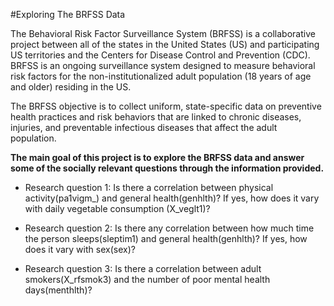 #Exploring The BRFSS Data

The Behavioral Risk Factor Surveillance System (BRFSS) is a collaborative project between all of the states in the United States (US) and participating US territories and the Centers for Disease Control and Prevention (CDC). BRFSS is an ongoing surveillance system designed to measure behavioral risk factors for the non-institutionalized adult population (18 years of age and older) residing in the US.

The BRFSS objective is to collect uniform, state-specific data on preventive health practices and risk behaviors that are linked to chronic diseases, injuries, and preventable infectious diseases that affect the adult population.

**The main goal of this project is to explore the BRFSS data and answer some of the socially relevant questions through the information provided.**

- Research question 1: Is there a correlation between physical activity(pa1vigm_) and general health(genhlth)? If yes, how does it vary with daily vegetable consumption (X_veglt1)?


- Research question 2: Is there any correlation between how much time the person sleeps(sleptim1) and general health(genhlth)? If yes, how does it vary with sex(sex)?


- Research question 3: Is there a correlation between adult smokers(X_rfsmok3) and the number of poor mental health days(menthlth)?
